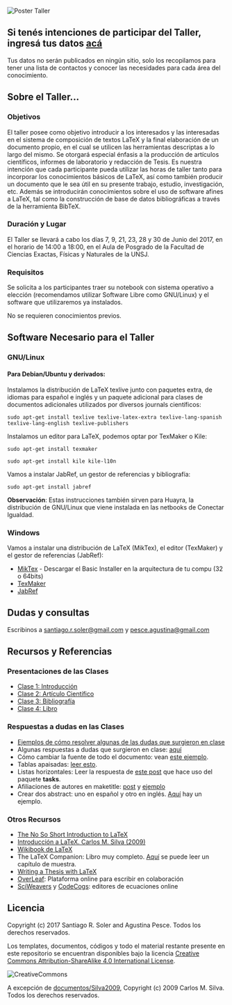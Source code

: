 ![Poster Taller](https://raw.githubusercontent.com/santisoler/taller-latex/master/poster/poster-taller-latex.png)

## Si tenés intenciones de participar del Taller, ingresá tus datos [acá](https://docs.google.com/forms/d/e/1FAIpQLSeSHYbCO4y1PWeqs_dhnhWpDhGIMngRbVLaX2Xg48lGQwnnFA/viewform?usp=sf_link)

Tus datos no serán publicados en ningún sitio, solo los recopilamos para tener una lista de contactos y conocer las necesidades para cada área del conocimiento.

## Sobre el Taller...
### Objetivos

El taller posee como objetivo introducir a los interesados y las interesadas en el sistema de composición de textos LaTeX y la final elaboración de un documento propio, en el cual se utilicen las herramientas descriptas a lo largo del mismo. Se otorgará especial énfasis a la producción de artı́culos cientı́ficos, informes de laboratorio y redacción de Tesis. Es nuestra intención que cada participante pueda utilizar las horas de taller tanto para incorporar los conocimientos básicos de LaTeX, ası́ como también producir un documento que le sea útil en su presente trabajo, estudio, investigación, etc. Además se introducirán conocimientos sobre el uso de software afines a LaTeX, tal como la construcción de base de datos bibliográficas a través de la herramienta BibTeX.

### Duración y Lugar

El Taller se llevará a cabo los días 7, 9, 21, 23, 28 y 30 de Junio del 2017, en el horario de 14:00 a 18:00, en el Aula de Posgrado de la Facultad de Ciencias Exactas, Físicas y Naturales de la UNSJ.

### Requisitos

Se solicita a los participantes traer su notebook con sistema operativo a elección (recomendamos utilizar Software Libre como GNU/Linux) y el software que utilizaremos ya instalados.

No se requieren conocimientos previos.

## Software Necesario para el Taller

### GNU/Linux
#### Para Debian/Ubuntu y derivados:

Instalamos la distribución de LaTeX texlive junto con paquetes extra, de idiomas para español e inglés y un paquete adicional para clases de documentos adicionales utilizados por diversos journals científicos:
```
sudo apt-get install texlive texlive-latex-extra texlive-lang-spanish texlive-lang-english texlive-publishers
```

Instalamos un editor para LaTeX, podemos optar por TexMaker o Kile:
```
sudo apt-get install texmaker

sudo apt-get install kile kile-l10n
```

Vamos a instalar JabRef, un gestor de referencias y bibliografía:
```
sudo apt-get install jabref
```

**Observación**: Estas instrucciones también sirven para Huayra, la distribución de GNU/Linux que viene instalada en las netbooks de Conectar Igualdad.

### Windows

Vamos a instalar una distribución de LaTeX (MikTex), el editor (TexMaker) y el gestor de referencias (JabRef):

* [MikTex](https://miktex.org/download) - Descargar el Basic Installer en la arquitectura de tu compu (32 o 64bits)
* [TexMaker](http://www.xm1math.net/texmaker/download.html)
* [JabRef](http://www.jabref.org/#downloads)

## Dudas y consultas

Escribinos a santiago.r.soler@gmail.com y pesce.agustina@gmail.com


## Recursos y Referencias

### Presentaciones de las Clases

* [Clase 1: Introducción](https://github.com/santisoler/taller-latex/raw/master/beamer-clase1/beamer-clase1.pdf)
* [Clase 2: Artículo Científico](https://github.com/santisoler/taller-latex/raw/master/beamer-clase2/beamer-clase2.pdf)
* [Clase 3: Bibliografía](https://github.com/santisoler/taller-latex/raw/master/beamer-clase3/beamer-clase3.pdf)
* [Clase 4: Libro](https://github.com/santisoler/taller-latex/raw/master/beamer-clase4/beamer-clase4.pdf)

### Respuestas a dudas en las Clases

* [Ejemplos de cómo resolver algunas de las dudas que surgieron en clase](https://github.com/santisoler/taller-latex/tree/master/examples)
* Algunas respuestas a dudas que surgieron en clase: [aquí](https://github.com/santisoler/taller-latex/raw/master/respuestas-dudas/respuestas-dudas.pdf)
* Cómo cambiar la fuente de todo el documento: vean [este ejemplo](https://github.com/santisoler/taller-latex/blob/master/examples/fonts/fonts.tex).
* Tablas apaisadas: [leer esto](https://tex.stackexchange.com/questions/3930/how-to-rotate-landscape-table-page-in-pdf#123330).
* Listas horizontales: Leer la respuesta de [este post](https://tex.stackexchange.com/questions/146306/how-to-make-horizontal-lists/324740#324740) que hace uso del paquete **tasks**.
* Afiliaciones de autores en maketitle: [post](https://tex.stackexchange.com/questions/107739/authors-with-multiple-affiliations/370813#370813) y [ejemplo](https://github.com/santisoler/taller-latex/blob/master/examples/affiliations/affiliations.tex)
* Crear dos abstract: uno en español y otro en inglés. [Aquí](https://github.com/santisoler/taller-latex/blob/master/examples/two_abstracts/two_abstracts.tex) hay un ejemplo.


### Otros Recursos 

* [The No So Short Introduction to LaTeX](http://ftp.inf.utfsm.cl/pub/tex-archive/info/lshort/english/lshort.pdf)
* [Introducción a LaTeX. Carlos M. Silva (2009)](https://github.com/santisoler/taller-latex/raw/master/documentos/Silva2009.pdf)
* [Wikibook de LaTeX](https://en.wikibooks.org/wiki/LaTeX)
* The LaTeX Companion: Libro muy completo. [Aquí](http://ptgmedia.pearsoncmg.com/images/9780201362992/samplepages/0201362996.pdf) se puede leer un capítulo de muestra.
* [Writing a Thesis with LaTeX](https://tug.org/pracjourn/2008-1/mori/mori.pdf)
* [OverLeaf](https://www.overleaf.com/): Plataforma online para escribir en colaboración
* [SciWeavers](http://www.sciweavers.org/free-online-latex-equation-editor) y [CodeCogs](http://www.codecogs.com/latex/eqneditor.php): editores de ecuaciones online

## Licencia
Copyright (c) 2017 Santiago R. Soler and Agustina Pesce. Todos los derechos reservados.

Los templates, documentos, códigos y todo el material restante presente en este repositorio se encuentran disponibles bajo la licencia [Creative Commons Attribution-ShareAlike 4.0 International License](http://creativecommons.org/licenses/by-sa/4.0/).

![CreativeCommons](https://licensebuttons.net/l/by-sa/4.0/88x31.png)

A excepción de [documentos/Silva2009](https://github.com/santisoler/taller-latex/raw/master/documentos/Silva2009.pdf), Copyright (c) 2009 Carlos M. Silva. Todos los derechos reservados.
